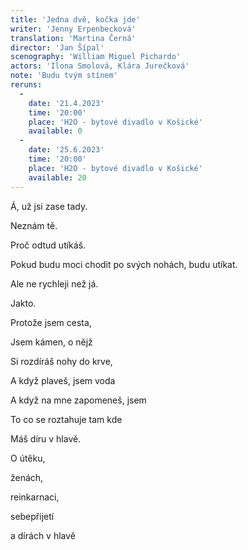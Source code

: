 ```yaml
---
title: 'Jedna dvě, kočka jde'
writer: 'Jenny Erpenbecková'
translation: 'Martina Černá'
director: 'Jan Šípal'
scenography: 'William Miguel Pichardo'
actors: 'Ilona Smolová, Klára Jurečková'
note: 'Budu tvým stínem'
reruns:
  -  
    date: '21.4.2023'
    time: '20:00'
    place: 'H2O - bytové divadlo v Košické'
    available: 0
  -  
    date: '25.6.2023'
    time: '20:00'
    place: 'H2O - bytové divadlo v Košické'
    available: 20
---
```

Á, už jsi zase tady.
  
Neznám tě.

Proč odtud utíkáš.

Pokud budu moci chodit po svých nohách, budu utíkat.  

Ale ne rychleji než já.

Jakto.

Protože jsem cesta,

Jsem kámen, o nějž

Si rozdíráš nohy do krve,

A když plaveš, jsem voda

A když na mne zapomeneš, jsem

To co se roztahuje tam kde

Máš díru v hlavě.


<p>
O útěku,

ženách,

reinkarnaci,

sebepřijetí

a dírách v hlavě
</p>  

